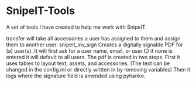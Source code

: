 # SnipeIT-Tools
A set of tools I have created to help me work with SnipeIT

transfer will take all accessories a user has assigned to them and assign them to another user.
snipeit_inv_sign Creates a digitally signable PDF for (a) user(s). 
It will first ask for a user name, email, or user ID if none is entered it will default to all users. 
The pdf is created in two steps. 
First it uses tables to layout text, assets, and accessories. 
(The text can be changed in the config.ini or directly written in by removing variables)
Then it logs where the signature field is amended using pyhanko.
